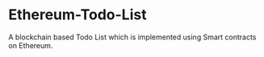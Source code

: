 # Ethereum-Todo-List
  A blockchain based Todo List which is implemented using Smart contracts on Ethereum.
